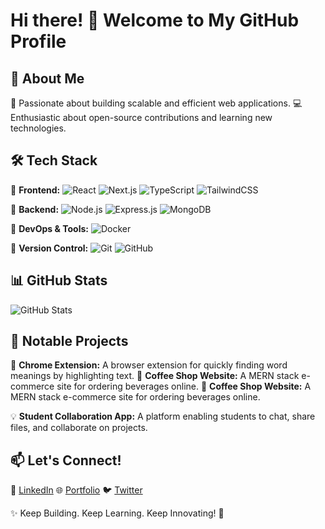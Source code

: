 # Hi there! 👋 Welcome to My GitHub Profile

## 🚀 About Me
🌟 Passionate about building scalable and efficient web applications.
💻 Enthusiastic about open-source contributions and learning new technologies.

## 🛠 Tech Stack

🔹 **Frontend:** ![React](https://img.shields.io/badge/React-61DAFB?style=flat&logo=react&logoColor=white) ![Next.js](https://img.shields.io/badge/Next.js-000000?style=flat&logo=nextdotjs&logoColor=white) ![TypeScript](https://img.shields.io/badge/TypeScript-3178C6?style=flat&logo=typescript&logoColor=white) ![TailwindCSS](https://img.shields.io/badge/TailwindCSS-38B2AC?style=flat&logo=tailwind-css&logoColor=white)

🔹 **Backend:** ![Node.js](https://img.shields.io/badge/Node.js-339933?style=flat&logo=node.js&logoColor=white) ![Express.js](https://img.shields.io/badge/Express.js-000000?style=flat&logo=express&logoColor=white) ![MongoDB](https://img.shields.io/badge/MongoDB-47A248?style=flat&logo=mongodb&logoColor=white)

🔹 **DevOps & Tools:** ![Docker](https://img.shields.io/badge/Docker-2496ED?style=flat&logo=docker&logoColor=white)

🔹 **Version Control:** ![Git](https://img.shields.io/badge/Git-F05032?style=flat&logo=git&logoColor=white) ![GitHub](https://img.shields.io/badge/GitHub-181717?style=flat&logo=github&logoColor=white)
## 📊 GitHub Stats
![GitHub Stats](https://github-readme-stats.vercel.app/api?username=byiringiroaimefils&show_icons=true&theme=radical)

## 📌 Notable Projects
🚀 **Chrome Extension:** A browser extension for quickly finding word meanings by highlighting text.
🛒 **Coffee Shop Website:** A MERN stack e-commerce site for ordering beverages online.
🛒 **Coffee Shop Website:** A MERN stack e-commerce site for ordering beverages online.

💡 **Student Collaboration App:** A platform enabling students to chat, share files, and collaborate on projects.

## 📫 Let's Connect!
🔗 [LinkedIn](https://www.linkedin.com/in/byiringiro-aime-fils-281609296/)
🌐 [Portfolio](https://aimefils.vercel.app)
🐦 [Twitter](https://x.com/aimefils173)

✨ Keep Building. Keep Learning. Keep Innovating! 🚀

